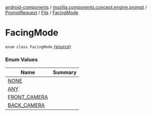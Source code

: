 [android-components](../../../../index.md) / [mozilla.components.concept.engine.prompt](../../../index.md) / [PromptRequest](../../index.md) / [File](../index.md) / [FacingMode](./index.md)

# FacingMode

`enum class FacingMode` [(source)](https://github.com/mozilla-mobile/android-components/blob/master/components/concept/engine/src/main/java/mozilla/components/concept/engine/prompt/PromptRequest.kt#L175)

### Enum Values

| Name | Summary |
|---|---|
| [NONE](-n-o-n-e.md) |  |
| [ANY](-a-n-y.md) |  |
| [FRONT_CAMERA](-f-r-o-n-t_-c-a-m-e-r-a.md) |  |
| [BACK_CAMERA](-b-a-c-k_-c-a-m-e-r-a.md) |  |
